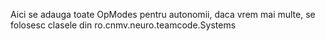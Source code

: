 Aici se adauga toate OpModes pentru autonomii, daca vrem mai multe, se folosesc clasele din ro.cnmv.neuro.teamcode.Systems
